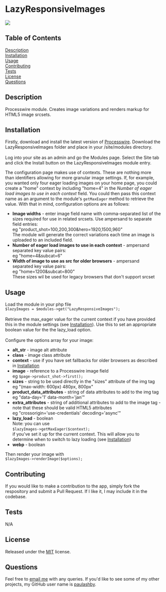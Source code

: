 # LazyResponsiveImages

  [<img src="https://img.shields.io/badge/License-MIT-yellow.svg">](https://opensource.org/licenses/MIT)

  ## Table of Contents

  [Description](#description)<br />[Installation](#installation)<br />[Usage](#usage)<br />[Contributing](#contributing)<br />[Tests](#tests)<br />[License](#license)<br />[Questions](#questions)<br />

  ## Description

  Processwire module. Creates image variations and renders markup for HTML5 image srcsets.
  
  ## Installation
  
  Firstly, download and install the latest version of [Processwire](https://processwire.com). Download the LazyResponsiveImages folder and place in your /site/modules directory.<br /><br />Log into your site as an admin and go the Modules page. Select the Site tab and click the Install button on the LazyResponsiveImages module entry.

  The configuration page makes use of contexts. These are nothing more than identifiers allowing for more granular image settings. If, for example, you wanted only four eager loading images on your home page, you could create a "home" context by including "home=4" in the *Number of eager load images to use in each context* field. You could then pass this context name as an argument to the module's ```getMaxEager``` method to retrieve the value. With that in mind, configuration options are as follows:
  - **Image widths** - enter image field name with comma-separated list of the sizes required for use in related srcsets. Use ampersand to separate field entries:<br />eg "product_shot=100,200,300&hero=1920,1500,960"<br /> The module will generate the correct variations each time an image is uploaded to an included field.
  - **Number of eager load images to use in each context** - ampersand separated key value pairs:<br />eg "home=4&subcat=6"
  - **Width of image to use as src for older browsers** - ampersand separated key value pairs:<br />eg "home=1200&subcat=800"<br />
  These sizes wil be used for legacy browsers that don't support srcset
  
  ## Usage
  Load the module in your php file<br />```$lazyImages = $modules->get("LazyResponsiveImages");```<br /><br />Retrieve the max_eager value for the current context if you have provided this in the module settings (see [Installation](#installation)). Use this to set an appropriate boolean value for the the lazy_load option.<br /><br />Configure the options array for your image:<br />
 - **alt_str** -  image alt attribute
 - **class** -  image class attribute
 - **context** - use if you have set fallbacks for older browsers as described in [Installation](#installation)
 - **image** - reference to a Processwire image field<br />
 eg ```$page->product_shot->first();```
 - **sizes** - string to be used directly in the "sizes" attribute of the img tag<br />
 eg "(max-width: 600px) 480px, 800px"
 - **product_data_attributes** - string of data attributes to add to the img tag<br />
 eg "data-day='1' data-month='jan'"
 - **extra_attributes** - string of additional attributes to add to the image tag - note that these should be valid HTML5 attributes<br />
 eg "crossorigin='use-credentials' decoding='async'"
 - **lazy_load** - boolean<br />Note: you can use <br />
 ```$lazyImages->getMaxEager($context);```<br />if you've set it up for the current context. This will allow you to determine when to switch to lazy loading (see [Installation](#installation))
 - **webp** - boolean<br />

 Then render your image with<br />
  ```$lazyImages->renderImage($options);```
    
  ## Contributing
  
  If you would like to make a contribution to the app, simply fork the respository and submit a Pull Request. If I like it, I may include it in the codebase.
  
  ## Tests
  
  N/A
  
  ## License
  
  Released under the [MIT](https://opensource.org/licenses/MIT) license.
  
  ## Questions
  
  Feel free to [email me](mailto:paul@primitive.co?subject=LazyResponsiveImages%20query%20from%20GitHub) with any queries. If you'd like to see some of my other projects, my GitHub user name is [paulashby](https://github.com/paulashby).